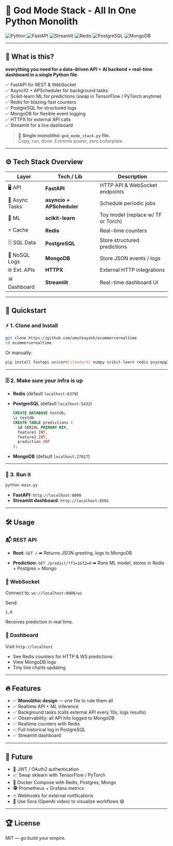 
# 🚀 God Mode Stack - All In One Python Monolith

<img src="https://img.shields.io/badge/python-3.10%2B-blue" alt="Python" />
<img src="https://img.shields.io/badge/FastAPI-API-green" alt="FastAPI" />
<img src="https://img.shields.io/badge/Streamlit-Dashboard-red" alt="Streamlit" />
<img src="https://img.shields.io/badge/Redis-Cache-critical" alt="Redis" />
<img src="https://img.shields.io/badge/PostgreSQL-Data-important" alt="PostgreSQL" />
<img src="https://img.shields.io/badge/MongoDB-Logs-success" alt="MongoDB" />

---

## 🌟 What is this?

**everything you need for a data-driven API + AI backend + real-time dashboard in a single Python file.**

✅ FastAPI for REST & WebSocket  
✅ AsyncIO + APScheduler for background tasks  
✅ Scikit-learn ML for predictions (swap in TensorFlow / PyTorch anytime)  
✅ Redis for blazing-fast counters  
✅ PostgreSQL for structured logs  
✅ MongoDB for flexible event logging  
✅ HTTPX for external API calls  
✅ Streamlit for a live dashboard

> 🚀 **Single monolithic `god_mode_stack.py` file.**  
> Copy, run, done. Extreme power, zero boilerplate.

---

## ⚙️ Tech Stack Overview

| Layer           | Tech / Lib               | Description                          |
|-----------------|--------------------------|--------------------------------------|
| 🖥️ API          | **FastAPI**              | HTTP API & WebSocket endpoints       |
| 🔄 Async Tasks  | **asyncio + APScheduler**| Schedule periodic jobs               |
| 🧠 ML           | **scikit-learn**         | Toy model (replace w/ TF or Torch)   |
| ⚡ Cache        | **Redis**                | Real-time counters                   |
| 🗄️ SQL Data    | **PostgreSQL**           | Store structured predictions         |
| 📂 NoSQL Logs  | **MongoDB**              | Store JSON events / logs             |
| 🌐 Ext. APIs   | **HTTPX**                | External HTTP integrations           |
| 📊 Dashboard   | **Streamlit**            | Real-time dashboard UI               |

---

## 🚀 Quickstart

### ⚡ 1. Clone and Install

```bash
git clone https://github.com/umutkayash/ecommercerealtime
cd ecommercerealtime
````

Or manually:

```bash
pip install fastapi uvicorn[standard] numpy scikit-learn redis psycopg2-binary pymongo apscheduler httpx streamlit
```

---

### 🗄️ 2. Make sure your infra is up

* **Redis** (default `localhost:6379`)
* **PostgreSQL** (default `localhost:5432`)

  ```sql
  CREATE DATABASE testdb;
  \c testdb
  CREATE TABLE predictions (
    id SERIAL PRIMARY KEY,
    feature1 INT,
    feature2 INT,
    prediction INT
  );
  ```
* **MongoDB** (default `localhost:27017`)

---

### 🚀 3. Run it

```bash
python main.py
```

* **FastAPI:** `http://localhost:8000`
* **Streamlit dashboard:** `http://localhost:8501`

---

## 🛠️ Usage

### 📬 REST API

* **Root:**
  `GET /`
  ➡ Returns JSON greeting, logs to MongoDB

* **Prediction:**
  `GET /predict/?f1=1&f2=0`
  ➡ Runs ML model, stores in Redis + Postgres + Mongo

### 🔌 WebSocket

Connect to:
`ws://localhost:8000/ws`

Send:

```
1,0
```

Receives prediction in real time.

### 🧭 Dashboard

Visit `http://localhost`

* See Redis counters for HTTP & WS predictions
* View MongoDB logs
* Tiny line charts updating

---

## 🔥 Features

* ✅ **Monolithic design** — one file to rule them all
* ✅ Realtime API + ML inference
* ✅ Background tasks (calls external API every 10s, logs results)
* ✅ Observability: all API hits logged to MongoDB
* ✅ Realtime counters with Redis
* ✅ Full historical log in PostgreSQL
* ✅ Streamlit dashboard

---

## 🎯 Future

* 🔐 JWT / OAuth2 authentication
* 📈 Swap sklearn with TensorFlow / PyTorch
* 🚀 Docker Compose with Redis, Postgres, Mongo
* 🕵️ Prometheus + Grafana metrics
* 🔥 Webhooks for external notifications
* 🎥 Use Sora (OpenAI video) to visualize workflows 😄

---

## 🏆 License

MIT — go build your empire.
